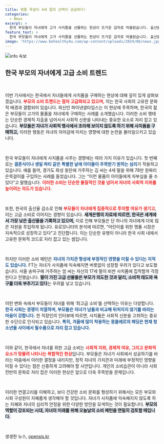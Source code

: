 ```yaml
---
title: 명품 목걸이 4세 딸의 선택이 궁금하다!
categories:
  - News
excerpt: >
  한국 부모들이 자녀에게 고가 사치품을 선물하는 현상이 뜨거운 감자로 떠올랐습니다. 출산율 저하와 함께 고급 소비가 늘며, 명품을 통해 과시 문화를 즐기는 현상이 우려를 낳고 있습니다. 클릭해 자세한 이야기를 확인하세요!
feature_text: >
  한국 부모들이 자녀에게 고가 사치품을 선물하는 현상이 뜨거운 감자로 떠올랐습니다. 출산율 저하와 함께 고급 소비가 늘며, 명품을 통해 과시 문화를 즐기는 현상이 우려를 낳고 있습니다. 클릭해 자세한 이야기를 확인하세요!
image: 'https://www.behealthy4u.com/wp-content/uploads/2024/06/news.jpg'
---
```


<p><img src="https://www.behealthy4u.com/wp-content/uploads/2024/06/news.jpg" alt="info 속보" /></p>

<h2 data-ke-size="size26">한국 부모의 자녀에게 고급 소비 트렌드</h2>

<p data-ke-size="size16">&nbsp;</p>

<p>이번 기사에서는 한국에서 자녀들에게 사치품을 구매하는 현상에 대해 깊이 있게 살펴보겠습니다. <b><span style="color: #ee2323;">부모의 소비 트렌드는 점차 고급화되고 있으며,</span></b> 이는 한국 사회의 고유한 문화적 배경과 결합되어 있습니다. 외신인 파이낸셜타임스는 이 현상에 주목하며, 한국의 젊은 부모들이 고가의 물품을 자녀에게 구매하는 사례를 소개했습니다. 이러한 소비 행태는 단순한 경제적 지출을 넘어서서 사회적 신분을 나타내는 중요한 요소로 자리 잡고 있습니다. <b><span style="background-color: #21538527;">부모들은 자녀가 사회적 행사에서 초라해 보이지 않도록 하기 위해 사치품을 구매하고,</span></b> 이러한 행동은 자녀의 자아감에 미치는 영향에 대한 논란을 불러일으키고 있습니다.</p>

<p data-ke-size="size16">&nbsp;</p>

<p>한국 부모들이 자녀에게 사치품을 사주는 경향에는 여러 가지 이유가 있습니다. 첫 번째로는 <b><span style="color: #1a5490;">결혼식이나 생일 파티 같은 특별한 날에 아이들이 주목받기 원하는 심리</span></b>가 작용하고 있습니다. 예를 들어, 경기도 화성 동탄에 거주하는 김 씨는 4세 딸을 위해 78만 원짜리 은목걸이를 구입하는 사례를 들었습니다. 그는 “이런 물품이 아이들에게 자부심을 줄 수 있다”고 말했습니다. <b><span style="color: #ee2323;">이러한 소비는 단순한 물질적인 것을 넘어셔 자녀의 사회적 지위를 높이려는 의도가 있습니다.</span></b></p>

<p data-ke-size="size16">&nbsp;</p>

<p>또한, 한국의 출산율 감소로 인해 <b><span style="color: #ee2323;">부모들이 자녀에게 집중적으로 투자할 여유가 생기고</span></b>, 이는 고급 소비로 이어지는 경향이 있습니다. <b><span style="background-color: #21538527;">세계은행의 자료에 따르면, 한국은 세계에서 가장 낮은 출산율을 기록하고 있으며,</span></b> 이로 인해 부모들은 단 하나의 자녀에게 더욱 많은 자원을 투입하게 됩니다. 유로모니터의 분석에 따르면, “어린이를 위한 명품 시장은 지속적으로 성장하고 있다”고 진단합니다. 이는 단순한 유행이 아니라 한국 사회 내에서 고유한 문화적 코드로 자리 잡고 있는 셈입니다.</p>

<p data-ke-size="size16">&nbsp;</p>

<p>하지만 이러한 소비 패턴은 <b><span style="color: #1a5490;">자녀의 가치관 형성에 부정적인 영향을 미칠 수 있다는 지적도 있습니다.</span></b> FT는 자녀가 사치품에 익숙해지면 버릇없이 성장할 우려가 있다고 보도했습니다. 서울 송파구에 거주하는 엄 씨는 자신의 17세 딸이 비싼 사치품에 집착할까 걱정한다고 전했습니다. <b><span style="background-color: #21538527;">딸이 가진 고급 선물들은 부모가 의도한 것과 달리, 소비적 태도와 욕구를 더욱 부추기고 있다</span></b>는 우려를 낳고 있습니다.</p>

<p data-ke-size="size16">&nbsp;</p>

<p>이런 변화 속에서 부모들이 자녀를 위해 ‘최고급 소비’를 선택하는 이유는 다양합니다. <b><span style="color: #1a5490;">한국 사회는 경쟁이 치열하며, 부모들은 자녀가 남들과 비교해 뒤처지지 않기를 바라는 마음이 강합니다.</span></b> 한 직장인의 인터뷰에 따르면, 사치품은 사회적 신분을 고취하는 중요한 수단으로 인식되고 있습니다. <b><span style="color: #1a5490;">특히, 겨울에 많이 착용하는 몽클레르의 패딩은 현재 청소년들 사이에서 필수품으로 자리 잡고 있습니다.</span></b></p>

<p data-ke-size="size16">&nbsp;</p>

<p>이와 같이, 한국에서 자녀를 위한 고급 소비는 <b><span style="color: #ee2323;">사회적 지위, 경제적 여유, 그리고 문화적 요소가 맞물려 나타나는 복합적인 현상</span></b>입니다. 부모들은 자녀가 사회에서 성공하기를 바라는 마음에서 이러한 결정을 내리지만, 정작 자녀의 가치관과 미래에 부정적인 영향을 미칠 수 있다는 점은 신중하게 고려해야 할 사안입니다. 개인의 소비습관이 아니라 사회 전반의 문화로 자리 잡은 이러한 현상은 앞으로 더욱 주목받을 문제입니다.</p>

<p data-ke-size="size16">&nbsp;</p>

<p>이러한 연결고리를 이해하고, 보다 건강한 소비 문화를 형성하기 위해서는 모든 부모와 사회 구성원이 지혜롭게 생각해야 할 것입니다. 자녀가 사치품에 익숙해지지 않도록 하는 지혜와 자녀의 심리적 안정을 위한 다양한 방안을 모색하는 것이 필요합니다. <b><span style="background-color: #21538527;">부모의 역할이 강조되는 시대, 자녀의 미래를 위해 오늘날의 소비 패턴을 면밀히 검토할 때입니다.</span></b></p>

<p data-ke-size="size16">&nbsp;</p>
생생한 뉴스, <a href="https://opensis.kr" rel="dofollow">opensis.kr</a>


